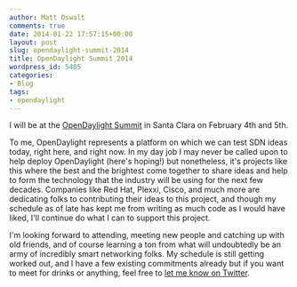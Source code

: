 ```yaml
---
author: Matt Oswalt
comments: true
date: 2014-01-22 17:57:15+00:00
layout: post
slug: opendaylight-summit-2014
title: OpenDaylight Summit 2014
wordpress_id: 5405
categories:
- Blog
tags:
- opendaylight
---
```


I will be at the [OpenDaylight Summit](http://events.linuxfoundation.org/events/opendaylight-summit) in Santa Clara on February 4th and 5th.

To me, OpenDaylight represents a platform on which we can test SDN ideas today, right here, and right now. In my day job I may never be called upon to help deploy OpenDaylight (here's hoping!) but nonetheless, it's projects like this where the best and the brightest come together to share ideas and help to form the technology that the industry will be using for the next few decades. Companies like Red Hat, Plexxi, Cisco, and much more are dedicating folks to contributing their ideas to this project, and though my schedule as of late has kept me from writing as much code as I would have liked, I'll continue do what I can to support this project.

I'm looking forward to attending, meeting new people and catching up with old friends, and of course learning a ton from what will undoubtedly be an army of incredibly smart networking folks. My schedule is still getting worked out, and I have a few existing commitments already but if you want to meet for drinks or anything, feel free to [let me know on Twitter](https://twitter.com/mierdin).
